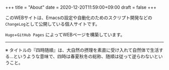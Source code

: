 +++
title = "About"
date = 2020-12-20T11:59:00+09:00
draft = false
+++

このWEBサイトは、Emacsの設定や自動化のためのスクリプト開発などの`ChangeLog`として公開している個人サイトです。

`Hugo`+`GitHub Pages` によってWEBページを構築しています。

----

※ タイトルの『四時随順』は、大自然の摂理を素直に受け入れて自然体で生活する...というような意味で、四時は春夏秋冬の総称、随順は従って逆らわないということ。


